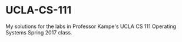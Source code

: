 # UCLA-CS-111
My solutions for the labs in Professor Kampe's UCLA CS 111 Operating Systems Spring 2017 class.

